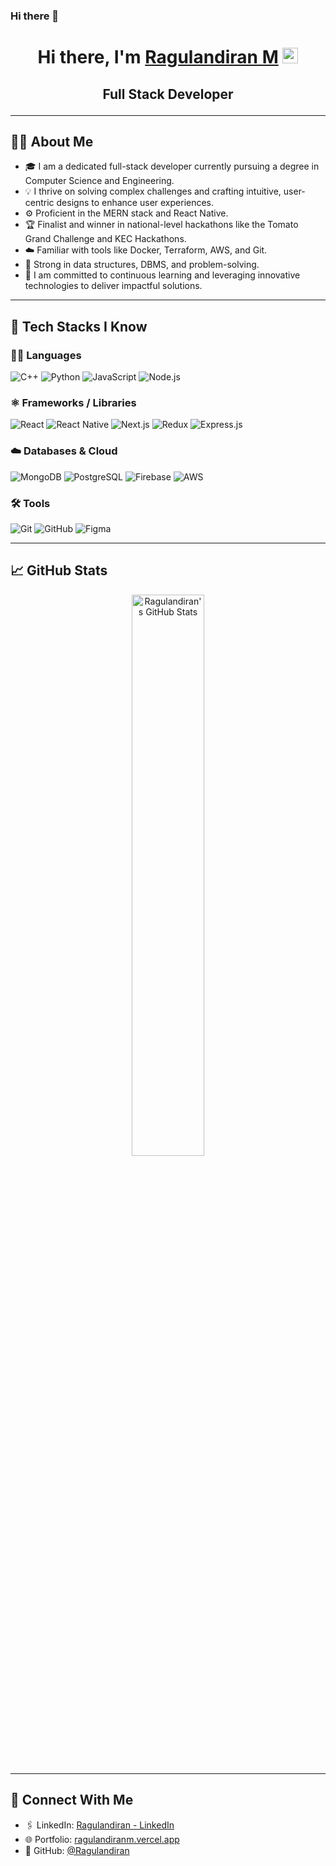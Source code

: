 ### Hi there 👋

<div align="center">
   <h1>Hi there, I'm <a href="https://ragulandiranm.vercel.app/">Ragulandiran M</a> <img src="https://media.giphy.com/media/hvRJCLFzcasrR4ia7z/giphy.gif" width="25px"> </h1>
</div>

## <p align='center'>Full Stack Developer</p>

---

## 🧑‍💻 About Me
- 🎓 I am a dedicated full-stack developer currently pursuing a degree in Computer Science and Engineering.
- 💡 I thrive on solving complex challenges and crafting intuitive, user-centric designs to enhance user experiences.
- ⚙️ Proficient in the MERN stack and React Native.
- 🏆 Finalist and winner in national-level hackathons like the Tomato Grand Challenge and KEC Hackathons.
- ☁️ Familiar with tools like Docker, Terraform, AWS, and Git.
- 🧠 Strong in data structures, DBMS, and problem-solving.
- 🚀 I am committed to continuous learning and leveraging innovative technologies to deliver impactful solutions.
---

## 🚀 Tech Stacks I Know

### 👨‍💻 Languages
![C++](https://img.shields.io/badge/C++-00599C?style=for-the-badge&logo=c%2B%2B&logoColor=white)
![Python](https://img.shields.io/badge/Python-14354C?style=for-the-badge&logo=python&logoColor=white)
![JavaScript](https://img.shields.io/badge/JavaScript-323330?style=for-the-badge&logo=javascript&logoColor=F7DF1E)
![Node.js](https://img.shields.io/badge/Node.js-43853D?style=for-the-badge&logo=node.js&logoColor=white)

### ⚛️ Frameworks / Libraries
![React](https://img.shields.io/badge/React-20232A?style=for-the-badge&logo=react&logoColor=61DAFB)
![React Native](https://img.shields.io/badge/React_Native-20232A?style=for-the-badge&logo=react&logoColor=61DAFB)
![Next.js](https://img.shields.io/badge/Next.js-000000?style=for-the-badge&logo=next.js&logoColor=white)
![Redux](https://img.shields.io/badge/Redux-593D88?style=for-the-badge&logo=redux&logoColor=white)
![Express.js](https://img.shields.io/badge/Express.js-404D59?style=for-the-badge&logo=express&logoColor=white)

### ☁️ Databases & Cloud
![MongoDB](https://img.shields.io/badge/MongoDB-4FA94B?style=for-the-badge&logo=mongodb&logoColor=white)
![PostgreSQL](https://img.shields.io/badge/PostgreSQL-316192?style=for-the-badge&logo=postgresql&logoColor=white)
![Firebase](https://img.shields.io/badge/Firebase-FFCA28?style=for-the-badge&logo=firebase&logoColor=black)
![AWS](https://img.shields.io/badge/AWS-FFCA28?style=for-the-badge&logo=amazon-aws&logoColor=black)

### 🛠️ Tools
![Git](https://img.shields.io/badge/Git-F05033?style=for-the-badge&logo=git&logoColor=white)
![GitHub](https://img.shields.io/badge/GitHub-121011?style=for-the-badge&logo=github&logoColor=white)
![Figma](https://img.shields.io/badge/Figma-F34423?style=for-the-badge&logo=figma&logoColor=white)

---

## 📈 GitHub Stats

<p align="center">
  <img src="https://github-readme-stats.vercel.app/api?username=Ragu162004&show_icons=true&theme=tokyonight" alt="Ragulandiran's GitHub Stats" width="48%"/>
<!--   <img src="https://github-readme-streak-stats.herokuapp.com/?user=Ragu162004&theme=tokyonight" alt="GitHub Streak" width="48%"/> -->
</p>

---

## 🔗 Connect With Me
- 🖇️ LinkedIn: [Ragulandiran - LinkedIn](https://www.linkedin.com/in/ragulandiranm/)
- 🌐 Portfolio: [ragulandiranm.vercel.app](https://ragulandiranm.vercel.app/)
- 💼 GitHub: [@Ragulandiran](https://github.com/Ragu162004)
